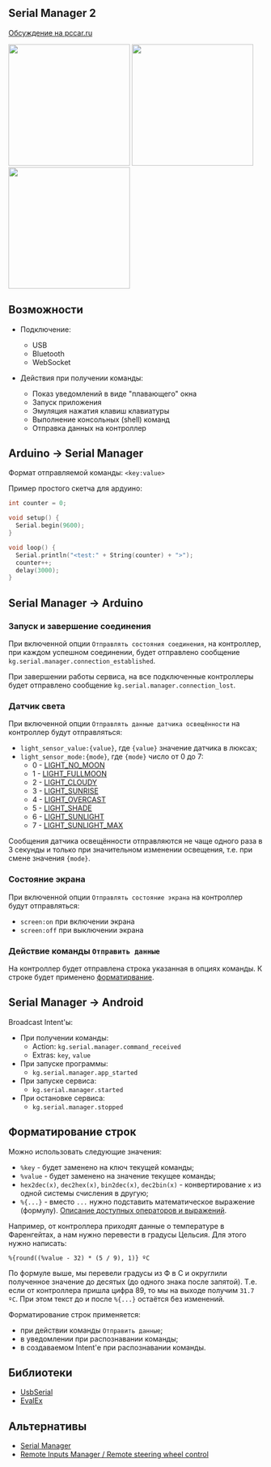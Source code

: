 ## Serial Manager 2

[Обсуждение на pccar.ru](http://pccar.ru/showthread.php?t=24120)

<img src="https://cloud.githubusercontent.com/assets/3936845/14065232/ca2985c6-f443-11e5-8cf0-37bf12f44809.png" width="240"> <img src="https://cloud.githubusercontent.com/assets/3936845/14065231/ca2776f0-f443-11e5-94c0-b82fc1c76b84.png" width="240"> <img src="https://cloud.githubusercontent.com/assets/3936845/14435783/51e91190-003b-11e6-9e5f-827bb1ac9264.png" width="240">

## Возможности
* Подключение:
  * USB
  * Bluetooth
  * WebSocket
  
* Действия при получении команды:
  * Показ уведомлений в виде "плавающего" окна
  * Запуск приложения
  * Эмуляция нажатия клавиш клавиатуры
  * Выполнение консольных (shell) команд
  * Отправка данных на контроллер
  

## Arduino → Serial Manager
Формат отправляемой команды: `<key:value>`

Пример простого скетча для ардуино:
```cpp
int counter = 0;

void setup() {
  Serial.begin(9600);
}

void loop() {
  Serial.println("<test:" + String(counter) + ">");
  counter++;
  delay(3000);
}
```

## Serial Manager → Arduino

### Запуск и завершение соединения
При включенной опции `Отправлять состояния соединения`, на контроллер, при каждом успешном
соединении, будет отправлено сообщение
`kg.serial.manager.connection_established`.

При завершении работы сервиса, на все подключенные контроллеры будет отправлено сообщение
`kg.serial.manager.connection_lost`.

### Датчик света
При включенной опции `Отправлять данные датчика освещённости` на контроллер будут отправляться:
* `light_sensor_value:{value}`, где `{value}` значение датчика в люксах;
* `light_sensor_mode:{mode}`, где `{mode}` число от 0 до 7:
  * 0 - [LIGHT_NO_MOON](https://developer.android.com/reference/android/hardware/SensorManager.html#LIGHT_NO_MOON)
  * 1 - [LIGHT_FULLMOON](https://developer.android.com/reference/android/hardware/SensorManager.html#LIGHT_FULLMOON)
  * 2 - [LIGHT_CLOUDY](https://developer.android.com/reference/android/hardware/SensorManager.html#LIGHT_CLOUDY)
  * 3 - [LIGHT_SUNRISE](https://developer.android.com/reference/android/hardware/SensorManager.html#LIGHT_SUNRISE)
  * 4 - [LIGHT_OVERCAST](https://developer.android.com/reference/android/hardware/SensorManager.html#LIGHT_OVERCAST)
  * 5 - [LIGHT_SHADE](https://developer.android.com/reference/android/hardware/SensorManager.html#LIGHT_SHADE)
  * 6 - [LIGHT_SUNLIGHT](https://developer.android.com/reference/android/hardware/SensorManager.html#LIGHT_SUNLIGHT)
  * 7 - [LIGHT_SUNLIGHT_MAX](https://developer.android.com/reference/android/hardware/SensorManager.html#LIGHT_SUNLIGHT_MAX)

Сообщения датчика освещённости отправляются не чаще одного раза в 3 секунды и только при значительном изменении освещения, т.е. при
смене значения `{mode}`.

### Состояние экрана
При включенной опции `Отправлять состояние экрана` на контроллер будут отправляться:
* `screen:on` при включении экрана
* `screen:off` при выключении экрана

### Действие команды `Отправить данные`
На контроллер будет отправлена строка указанная в опциях команды.
К строке будет применено [форматирвание](https://github.com/delletenebre/SerialManager2#Форматирование-строк).


## Serial Manager → Android
Broadcast Intent'ы:
* При получении команды:
  * Action: `kg.serial.manager.command_received`
  * Extras: `key`, `value`
* При запуске программы:
  * `kg.serial.manager.app_started`
* При запуске сервиса:
  * `kg.serial.manager.started`
* При остановке сервиса:
  * `kg.serial.manager.stopped`


## Форматирование строк
Можно использовать следующие значения:
* `%key` - будет заменено на ключ текущей команды;
* `%value` - будет заменено на значение текущее команды;
* `hex2dec(x)`, `dec2hex(x)`, `bin2dec(x)`, `dec2bin(x)` - конвертирование `x` из одной системы
счисления в другую;
* `%{...}` - вместо ` ... ` нужно подставить математическое выражение (формулу). [Описание
доступных операторов и выражений](https://github.com/uklimaschewski/EvalEx#supported-operators).

Например, от контроллера приходят данные о температуре в Фаренгейтах, а нам нужно перевести в
градусы Цельсия. Для этого нужно написать:

`%{round((%value - 32) * (5 / 9), 1)} ºC`

По формуле выше, мы перевели градусы из Ф в С и округлили полученное значение до десятых (до одного
знака после запятой). Т.е. если от контроллера пришла цифра 89, то мы на выходе получим `31.7 ºC`.
При этом текст до и после `%{...}` остаётся без изменений.

Форматирование строк применяется:
* при действии команды `Отправить данные`;
* в уведомлении при распознавании команды;
* в создаваемом Intent'е при распознавании команды.

## Библиотеки
* [UsbSerial](https://github.com/felHR85/UsbSerial)
* [EvalEx](https://github.com/uklimaschewski/EvalEx)

## Альтернативы
* [Serial Manager](https://github.com/delletenebre/SerialManager)
* [Remote Inputs Manager / Remote steering wheel control](http://forum.xda-developers.com/showthread.php?t=2635159)
